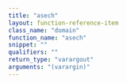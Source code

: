 ```yaml
---
title: "asech"
layout: function-reference-item
class_name: "domain"
function_name: "asech"
snippet: ""
qualifiers: ""
return_type: "varargout"
arguments: "(varargin)"
---
```


<pre class="help-text"></pre>